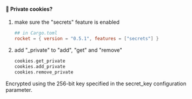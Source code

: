 #### 🍪 Private cookies?

1. make sure the "secrets" feature is enabled

    ```toml
    ## in Cargo.toml
    rocket = { version = "0.5.1", features = ["secrets"] }
    ```

2. add "_private" to "add", "get" and "remove"

    ```rust
    cookies.get_private
    cookies.add_private
    cookies.remove_private
    ```

Encrypted using the 256-bit key specified in the secret_key configuration parameter.


<aside class="notes">
</aside>
